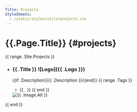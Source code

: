 ```yaml
---
Title: Projects
StyleSheets:
  - /static/styles/utils/projects.css
---
```


# {{.Page.Title}}  {#projects}

{{ range .Site.Projects }}
- <div class="project-card-content">

  ### {{ .Title }} ![Logo]({{ .Logo }})
  {{if .Description}}{{ .Description }}{{end}}
  {{ range .Tags }}
  - {{ . }}
  {{ end }}

  </div>
  <a href="{{ .URL }}"></a>
  <img src="{{ .Image.Src }}" alt="{{ .Image.Alt }}">
{{ end }}
